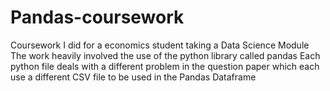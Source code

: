 # Pandas-coursework

Coursework I did for a economics student taking a Data Science Module
The work heavily involved the use of the python library called pandas
Each python file deals with a different problem in the question paper which each use a different CSV file to be used in the Pandas Dataframe
